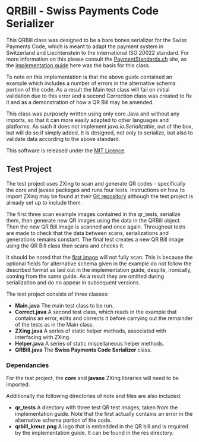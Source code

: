 # QRBill - Swiss Payments Code Serializer

This QRBill class was designed to be a bare bones serializer for the Swiss Payments Code, which is meant to adapt the payment system in Switzerland and Liechtenstein to the international ISO 20022 standard. For more information on this please consult the <a href="http://www.paymentstandards.ch/">PaymentStandards.ch</a> site, as the <a href="https://www.paymentstandards.ch/dam/downloads/ig-qr-bill-en.pdf">implementation guide</a> here was the basis for this class.

To note on this implementation is that the above guide contained an example which includes a number of errors in the alternative schema portion of the code. As a result the Main test class will fail on initial validation due to this error and a second Correction class was created to fix it and as a demonstration of how a QR Bill may be amended.

This class was purposely written using only core Java and without any imports, so that it can more easily adapted to other languages and platforms. As such it does not implement <i>java.io.Serializable</i>, out of the box, but will do so if simply added. It is designed, not only to serialize, but also to validate data according to the above standard.

This software is released under the <a href="https://github.com/gaddobenedetti/QR-Bill/blob/master/LICENSE.md">MIT Licence</a>.

<h2>Test Project</h2>

The test project uses ZXing to scan and generate QR codes - specifically the core and javase packages and runs four tests. Instructions on how to import ZXing may be found at their <a href="https://github.com/zxing/zxing">Git repository</a> although the test project is already set up to include them.

The first three scan example images contained in the qr_tests, serialize them, then generate new QR images using the data in the QRBill object. Then the new QR Bill image is scanned and once again. Throughout tests are made to check that the data between scans, serializations and generations remains constant. The final test creates a new QR Bill image using the QR Bill class then scans and checks it.

It should be noted that the <a href="./qr_tests/Rechnung1.png">first image</a> will not fully scan. This is because the optional fields for alternative schema given in the example do not follow the described format as laid out in the implementation guide, despite, ironically, coming from the same guide. As a result they are omitted during serialization and do no appear in subsequent versions.

The test project consists of three classes:
<ul>
  <li> <b>Main.java</b> The main test class to be run.</li>
  <li> <b>Correct.java</b> A second test class, which reads in the example that contains an error, edits and corrects it before carrying out the remainder of the tests as in the Main class.</li>
  <li> <b>ZXing.java</b> A series of static helper methods, associated with interfacing with ZXing.</li>
  <li> <b>Helper.java</b> A series of static miscellaneous helper methods.</li>
  <li> <b>QRBill.java</b> The <b>Swiss Payments Code Serializer</b> class.</li>
</ul>

<h3>Dependancies</h3>
For the test project, the <b>core</b> and <b>javase</b> ZXing libraries will need to be imported:

Additionally the following directories of note and files are also included:
<ul>
  <li> <b>qr_tests</b> A directory with three test QR test images, taken from the implementation guide. Note that the first actually contains an error in the alternative schema portion of the code.</li>
  <li> <b>qrbill_kreuz.png</b> A logo that is embedded in the QR bill and is required by the implementation guide. It can be found in the res directory.</li>
</ul>

<!--h2>Other Implementations</h2>

A number of other implantations of the Swiss Payments Code Serializer are or are planned. These are:
<ul>
  <li> <b>Java</b>. Please note that due to the vanilla nature of the class, it is compatible with other Java versions and implementations, such as Android.</li>
  <li> <b>C#</b>. Planned - not yet available.</li>
  <li> <b>C++</b>. Planned - not yet available.</li>
  <li> <b>PHP</b>. Planned - not yet available.</li>
  <li> <b>Python</b>. Planned - not yet available.</li>
</ul-->
